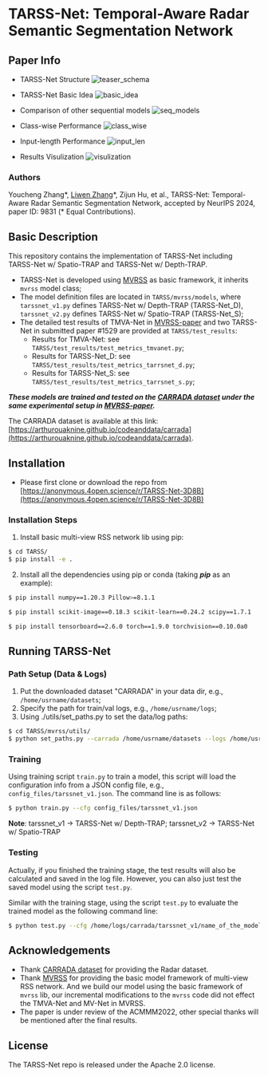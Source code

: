 # TARSS-Net: Temporal-Aware Radar Semantic Segmentation Network

## Paper Info
- TARSS-Net Structure
![teaser_schema](./images/teaser.png)

- TARSS-Net Basic Idea
![basic_idea](./images/basic-idea.png)

- Comparison of other sequential models
![seq_models](./images/sequential-model.png)

- Class-wise Performance
![class_wise](./images/sota-class.png)

- Input-length Performance
![input_len](./images/input-length.png)

- Results Visulization
![visulization](./images/visualization.png)


### Authors
Youcheng Zhang*, [Liwen Zhang](https://github.com/zlw9161)\*, Zijun Hu, et al., TARSS-Net: Temporal-Aware Radar Semantic Segmentation Network, accepted by NeurIPS 2024, paper ID: 9831 (* Equal Contributions).

## Basic Description

This repository contains the implementation of TARSS-Net including TARSS-Net w/ Spatio-TRAP and TARSS-Net w/ Depth-TRAP.

- TARSS-Net is developed using [MVRSS](https://github.com/valeoai/MVRSS) as basic framework, it inherits `mvrss`  model class;
- The model definition files are located in `TARSS/mvrss/models`, where `tarssnet_v1.py` defines TARSS-Net w/ Depth-TRAP (TARSS-Net\_D), `tarssnet_v2.py` defines TARSS-Net w/ Spatio-TRAP (TARSS-Net\_S);
- The detailed test results of TMVA-Net in [MVRSS-paper](https://arxiv.org/abs/2103.16214) and two TARSS-Net in submitted paper #1529 are provided at `TARSS/test_results`:
	- Results for TMVA-Net: see `TARSS/test_results/test_metrics_tmvanet.py`;
	- Results for TARSS-Net\_D: see `TARSS/test_results/test_metrics_tarrsnet_d.py`;
	- Results for TARSS-Net\_S: see `TARSS/test_results/test_metrics_tarrsnet_s.py`;

***These models are trained and tested on the [CARRADA dataset](https://arxiv.org/abs/2005.01456) under the same experimental setup in [MVRSS-paper](https://arxiv.org/abs/2103.16214).***

The CARRADA dataset is available at this link: [https://arthurouaknine.github.io/codeanddata/carrada](https://arthurouaknine.github.io/codeanddata/carrada).

## Installation

- Please first clone or download the repo from [https://anonymous.4open.science/r/TARSS-Net-3D8B](https://anonymous.4open.science/r/TARSS-Net-3D8B)

### Installation Steps
1. Install basic multi-view RSS network lib using pip:
```bash
$ cd TARSS/
$ pip install -e .
```

2. Install all the dependencies using pip or conda (taking ***pip*** as an example):
```bash
$ pip install numpy==1.20.3 Pillow>=8.1.1  
```
```bash
$ pip install scikit-image==0.18.3 scikit-learn==0.24.2 scipy==1.7.1
```
```bash
$ pip install tensorboard==2.6.0 torch==1.9.0 torchvision==0.10.0a0
```

## Running TARSS-Net

### Path Setup (Data & Logs)
1. Put the downloaded dataset "CARRADA" in your data dir, e.g., `/home/usrname/datasets`;
2. Specify the path for train/val logs, e.g., `/home/usrname/logs`;
3. Using ./utils/set_paths.py to set the data/log paths:

```bash
$ cd TARSS/mvrss/utils/
$ python set_paths.py --carrada /home/usrname/datasets --logs /home/usrnames/logs
```

### Training

Using training script `train.py` to train a model, this script will load the configuration info from a JSON config file, e.g., `config_files/tarssnet_v1.json`. The command line is as follows:

```bash
$ python train.py --cfg config_files/tarssnet_v1.json
```

**Note**: tarssnet\_v1 -> TARSS-Net w/ Depth-TRAP; tarssnet\_v2 -> TARSS-Net w/ Spatio-TRAP

### Testing

Actually, if you finished the training stage, the test results will also be calculated and saved in the log file. However, you can also just test the saved model using the script `test.py`.

Similar with the training stage, using the script `test.py` to evaluate the trained model as the following command line:

```bash
$ python test.py --cfg /home/logs/carrada/tarssnet_v1/name_of_the_model/config.json
```


## Acknowledgements
- Thank [CARRADA dataset](https://arxiv.org/abs/2005.01456) for providing the Radar dataset.
- Thank [MVRSS](https://arxiv.org/abs/2103.16214) for providing the basic model framework of multi-view RSS network. And we build our model using the basic framework of `mvrss` lib, our incremental modifications to the  `mvrss` code did not effect the TMVA-Net and MV-Net in MVRSS. 
- The paper is under review of the ACMMM2022, other special thanks will be mentioned after the final results.

## License

The TARSS-Net repo is released under the Apache 2.0 license.
